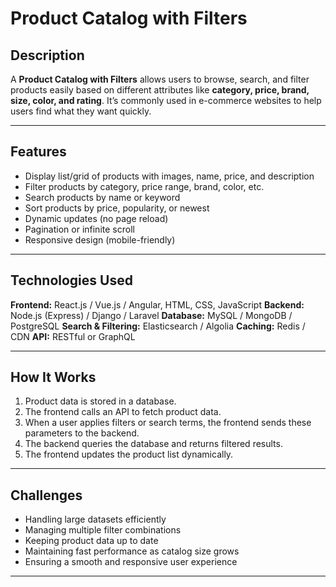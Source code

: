 


#  Product Catalog with Filters

##  Description

A **Product Catalog with Filters** allows users to browse, search, and filter products easily based on different attributes like **category, price, brand, size, color, and rating**.
It’s commonly used in e-commerce websites to help users find what they want quickly.

---

##  Features

* Display list/grid of products with images, name, price, and description
* Filter products by category, price range, brand, color, etc.
* Search products by name or keyword
* Sort products by price, popularity, or newest
* Dynamic updates (no page reload)
* Pagination or infinite scroll
* Responsive design (mobile-friendly)

---

##  Technologies Used

**Frontend:** React.js / Vue.js / Angular, HTML, CSS, JavaScript
**Backend:** Node.js (Express) / Django / Laravel
**Database:** MySQL / MongoDB / PostgreSQL
**Search & Filtering:** Elasticsearch / Algolia
**Caching:** Redis / CDN
**API:** RESTful or GraphQL

---

##  How It Works

1. Product data is stored in a database.
2. The frontend calls an API to fetch product data.
3. When a user applies filters or search terms, the frontend sends these parameters to the backend.
4. The backend queries the database and returns filtered results.
5. The frontend updates the product list dynamically.

---

##  Challenges

* Handling large datasets efficiently
* Managing multiple filter combinations
* Keeping product data up to date
* Maintaining fast performance as catalog size grows
* Ensuring a smooth and responsive user experience

---




